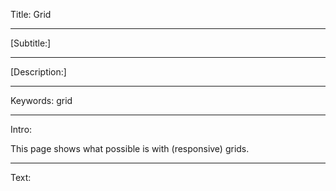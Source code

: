 Title: Grid

----

[Subtitle:]

----

[Description:]

----

Keywords: grid

----

Intro:

This page shows what possible is with (responsive) grids.

----

Text: